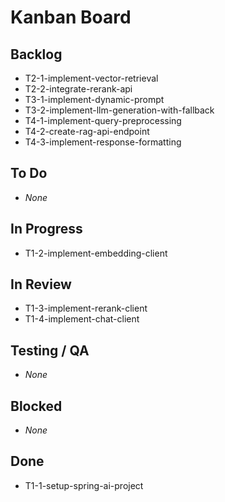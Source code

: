 # Kanban Board

## Backlog
- T2-1-implement-vector-retrieval
- T2-2-integrate-rerank-api
- T3-1-implement-dynamic-prompt
- T3-2-implement-llm-generation-with-fallback
- T4-1-implement-query-preprocessing
- T4-2-create-rag-api-endpoint
- T4-3-implement-response-formatting

## To Do
- _None_

## In Progress
- T1-2-implement-embedding-client

## In Review
- T1-3-implement-rerank-client
- T1-4-implement-chat-client

## Testing / QA
- _None_

## Blocked
- _None_

## Done
- T1-1-setup-spring-ai-project
